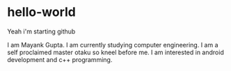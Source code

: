# hello-world
Yeah i'm starting github

I am Mayank Gupta. 
I am currently studying computer engineering.
I am a self proclaimed master otaku so kneel before me.
I am interested in android development and c++ programming.

